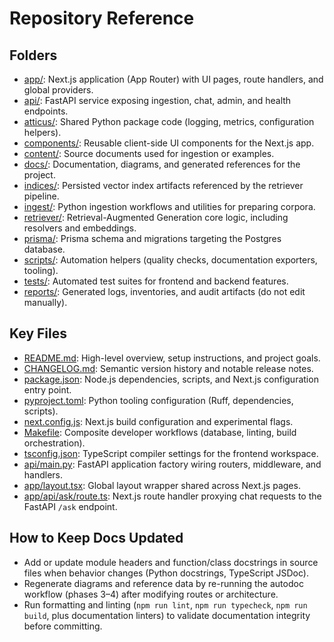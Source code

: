 # Repository Reference

## Folders

- [app/](../app/): Next.js application (App Router) with UI pages, route handlers, and global providers.
- [api/](../api/): FastAPI service exposing ingestion, chat, admin, and health endpoints.
- [atticus/](../atticus/): Shared Python package code (logging, metrics, configuration helpers).
- [components/](../components/): Reusable client-side UI components for the Next.js app.
- [content/](../content/): Source documents used for ingestion or examples.
- [docs/](./): Documentation, diagrams, and generated references for the project.
- [indices/](../indices/): Persisted vector index artifacts referenced by the retriever pipeline.
- [ingest/](../ingest/): Python ingestion workflows and utilities for preparing corpora.
- [retriever/](../retriever/): Retrieval-Augmented Generation core logic, including resolvers and embeddings.
- [prisma/](../prisma/): Prisma schema and migrations targeting the Postgres database.
- [scripts/](../scripts/): Automation helpers (quality checks, documentation exporters, tooling).
- [tests/](../tests/): Automated test suites for frontend and backend features.
- [reports/](../reports/): Generated logs, inventories, and audit artifacts (do not edit manually).

## Key Files

- [README.md](../README.md): High-level overview, setup instructions, and project goals.
- [CHANGELOG.md](../CHANGELOG.md): Semantic version history and notable release notes.
- [package.json](../package.json): Node.js dependencies, scripts, and Next.js configuration entry point.
- [pyproject.toml](../pyproject.toml): Python tooling configuration (Ruff, dependencies, scripts).
- [next.config.js](../next.config.js): Next.js build configuration and experimental flags.
- [Makefile](../Makefile): Composite developer workflows (database, linting, build orchestration).
- [tsconfig.json](../tsconfig.json): TypeScript compiler settings for the frontend workspace.
- [api/main.py](../api/main.py): FastAPI application factory wiring routers, middleware, and handlers.
- [app/layout.tsx](../app/layout.tsx): Global layout wrapper shared across Next.js pages.
- [app/api/ask/route.ts](../app/api/ask/route.ts): Next.js route handler proxying chat requests to the FastAPI `/ask` endpoint.

## How to Keep Docs Updated

- Add or update module headers and function/class docstrings in source files when behavior changes (Python docstrings, TypeScript JSDoc).
- Regenerate diagrams and reference data by re-running the autodoc workflow (phases 3–4) after modifying routes or architecture.
- Run formatting and linting (`npm run lint`, `npm run typecheck`, `npm run build`, plus documentation linters) to validate documentation integrity before committing.
